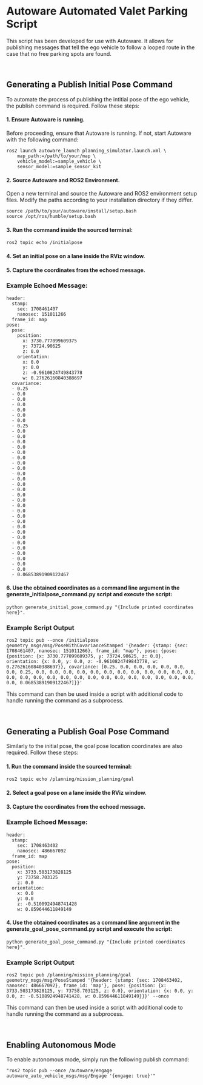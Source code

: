 # Autoware Automated Valet Parking Script

This script has been developed for use with Autoware. It allows for publishing messages that tell the ego vehicle to follow a looped route in the case that no free parking spots are found.

<br>

## Generating a Publish Initial Pose Command

To automate the process of publishing the intitial pose of the ego vehicle, the publish command is required. Follow these steps:

#### 1. Ensure Autoware is running.
Before proceeding, ensure that Autoware is running. If not, start Autoware with the following command:

```
ros2 launch autoware_launch planning_simulator.launch.xml \
    map_path:=/path/to/your/map \
    vehicle_model:=sample_vehicle \
    sensor_model:=sample_sensor_kit
```

#### 2. Source Autoware and ROS2 Environment.
Open a new terminal and source the Autoware and ROS2 environment setup files. Modify the paths according to your installation directory if they differ.

```
source /path/to/your/autoware/install/setup.bash
source /opt/ros/humble/setup.bash
```

#### 3. Run the command inside the sourced terminal: 
``` 
ros2 topic echo /initialpose
```

#### 4. Set an initial pose on a lane inside the RViz window.

#### 5. Capture the coordinates from the echoed message.

### Example Echoed Message:
```
header:
  stamp:
    sec: 1708461407
    nanosec: 151011266
  frame_id: map
pose:
  pose:
    position:
      x: 3730.777099609375
      y: 73724.90625
      z: 0.0
    orientation:
      x: 0.0
      y: 0.0
      z: -0.9610824749843778
      w: 0.27626160840388697
  covariance:
  - 0.25
  - 0.0
  - 0.0
  - 0.0
  - 0.0
  - 0.0
  - 0.0
  - 0.25
  - 0.0
  - 0.0
  - 0.0
  - 0.0
  - 0.0
  - 0.0
  - 0.0
  - 0.0
  - 0.0
  - 0.0
  - 0.0
  - 0.0
  - 0.0
  - 0.0
  - 0.0
  - 0.0
  - 0.0
  - 0.0
  - 0.0
  - 0.0
  - 0.0
  - 0.0
  - 0.0
  - 0.0
  - 0.0
  - 0.0
  - 0.0
  - 0.06853891909122467
```

#### 6. Use the obtained coordinates as a command line argument in the generate_initialpose_command.py script and execute the script:
```
python generate_initial_pose_command.py "{Include printed coordinates here}".
```
### Example Script Output

```
ros2 topic pub --once /initialpose geometry_msgs/msg/PoseWithCovarianceStamped '{header: {stamp: {sec: 1708461407, nanosec: 151011266}, frame_id: "map"}, pose: {pose: {position: {x: 3730.777099609375, y: 73724.90625, z: 0.0}, orientation: {x: 0.0, y: 0.0, z: -0.9610824749843778, w: 0.27626160840388697}}, covariance: [0.25, 0.0, 0.0, 0.0, 0.0, 0.0, 0.0, 0.25, 0.0, 0.0, 0.0, 0.0, 0.0, 0.0, 0.0, 0.0, 0.0, 0.0, 0.0, 0.0, 0.0, 0.0, 0.0, 0.0, 0.0, 0.0, 0.0, 0.0, 0.0, 0.0, 0.0, 0.0, 0.0, 0.0, 0.0, 0.06853891909122467]}}'
```

This command can then be used inside a script with additional code to handle running the command as a subprocess.


<br>


## Generating a Publish Goal Pose Command

Similarly to the initial pose, the goal pose location coordinates are also required. Follow these steps:

#### 1. Run the command inside the sourced terminal: 
``` 
ros2 topic echo /planning/mission_planning/goal
```

#### 2. Select a goal pose on a lane inside the RViz window.

#### 3. Capture the coordinates from the echoed message.

### Example Echoed Message:
```
header:
  stamp:
    sec: 1708463402
    nanosec: 486667092
  frame_id: map
pose:
  position:
    x: 3733.503173828125
    y: 73758.703125
    z: 0.0
  orientation:
    x: 0.0
    y: 0.0
    z: -0.5108924948741428
    w: 0.859644611849149
```

#### 4. Use the obtained coordinates as a command line argument in the generate_goal_pose_command.py script and execute the script:
```
python generate_goal_pose_command.py "{Include printed coordinates here}".
```
### Example Script Output

```
ros2 topic pub /planning/mission_planning/goal geometry_msgs/msg/PoseStamped '{header: {stamp: {sec: 1708463402, nanosec: 486667092}, frame_id: 'map'}, pose: {position: {x: 3733.503173828125, y: 73758.703125, z: 0.0}, orientation: {x: 0.0, y: 0.0, z: -0.5108924948741428, w: 0.859644611849149}}}' --once
```

This command can then be used inside a script with additional code to handle running the command as a subprocess.


<br>

## Enabling Autonomous Mode

To enable autonomous mode, simply run the following publish command:

```
"ros2 topic pub --once /autoware/engage autoware_auto_vehicle_msgs/msg/Engage '{engage: true}'"
```


